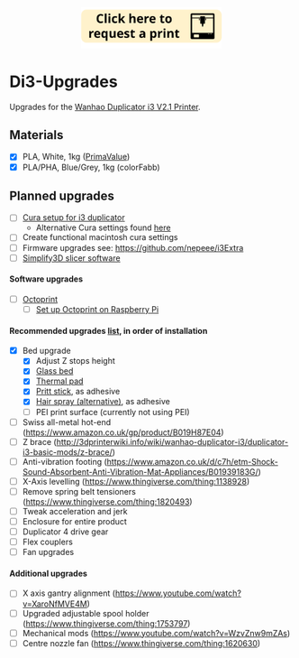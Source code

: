 <p align="center"><a href="mailto:bsg115@ic.ac.uk?subject=3D%20Print%20Request&body=Attach%20your%20STL%20file.%0A%0AI%20need%20it%20by:%0APreferably%20print%20with%20this%20orientation:">
   <img src="https://github.com/nebbles/Di3-Upgrades/blob/master/image.png" width="250">
</a></p>

# Di3-Upgrades
Upgrades for the [Wanhao Duplicator i3 V2.1 Printer](https://wanhaousa.com/products/duplicator-i3-steel-frame).

## Materials

- [x] PLA, White, 1kg ([PrimaValue](https://www.amazon.co.uk/dp/B013IHXBSE/ref=pe_385721_37986871_TE_item))
- [x] PLA/PHA, Blue/Grey, 1kg (colorFabb)

## Planned upgrades

- [ ] [Cura setup for i3 duplicator](https://www.youtube.com/watch?v=DDXo2GBmbtU)  
  - Alternative Cura settings found [here](https://www.3dhubs.com/talk/thread/wanhao-duplicator-i3-cura-settinings)
- [ ] Create functional macintosh cura settings
- [ ] Firmware upgrades see: https://github.com/nepeee/i3Extra
- [ ] [Simplify3D slicer software](https://www.simplify3d.com/buy-now/)

#### Software upgrades
 - [ ] [Octoprint](http://octoprint.org/)
   - [ ] [Set up Octoprint on Raspberry Pi](http://3dprinterwiki.info/wiki/wanhao-duplicator-i3/computer-software/octoprint-on-raspberry-pi/)

#### Recommended upgrades [list](https://makerhacks.com/upgrading-wanhao-di3/), in order of installation
 - [x] Bed upgrade
   - [x] Adjust Z stops height
   - [x] [Glass bed](https://www.amazon.co.uk/gp/product/B00QM4LUN4)
   - [x] [Thermal pad](https://www.amazon.co.uk/gp/product/B00UYTTLI4)
   - [x] [Pritt stick](https://www.amazon.co.uk/gp/product/B0056EJITY), as adhesive 
   - [x] [Hair spray (alternative)](https://www.amazon.co.uk/gp/product/B00BNAORKU), as adhesive
   - [ ] PEI print surface (currently not using PEI)
 - [ ] Swiss all-metal hot-end (https://www.amazon.co.uk/gp/product/B019H87E04)
 - [ ] Z brace (http://3dprinterwiki.info/wiki/wanhao-duplicator-i3/duplicator-i3-basic-mods/z-brace/)
 - [ ] Anti-vibration footing (https://www.amazon.co.uk/d/c7h/etm-Shock-Sound-Absorbent-Anti-Vibration-Mat-Appliances/B01939183G/)
 - [ ] X-Axis levelling (https://www.thingiverse.com/thing:1138928)
 - [ ] Remove spring belt tensioners (https://www.thingiverse.com/thing:1820493)
 - [ ] Tweak acceleration and jerk
 - [ ] Enclosure for entire product
 - [ ] Duplicator 4 drive gear
 - [ ] Flex couplers
 - [ ] Fan upgrades
 
#### Additional upgrades
 - [ ] X axis gantry alignment (https://www.youtube.com/watch?v=XaroNfMVE4M)
 - [ ] Upgraded adjustable spool holder (https://www.thingiverse.com/thing:1753797)
 - [ ] Mechanical mods (https://www.youtube.com/watch?v=WzvZnw9mZAs)
 - [ ] Centre nozzle fan (https://www.thingiverse.com/thing:1620630)
